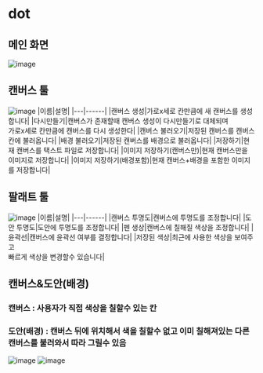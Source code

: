 # dot
## 메인 화면
![image](https://user-images.githubusercontent.com/32871806/124957818-733a3000-e054-11eb-80c1-9573c0aa20be.png)
## 캔버스 툴
![image](https://user-images.githubusercontent.com/32871806/124957840-77fee400-e054-11eb-8a77-f2b920471e45.png)
|이름|설명|
|---|------|
|캔버스 생성|가로x세로 칸만큼에 새 캔버스를 생성 합니다|
|다시만들기|캔버스가 존재할때 캔버스 생성이 다시만들기로 대체되며<br>가로x세로 칸만큼에 캔버스를 다시 생성한다|
|캔버스 불러오기|저장된 캔버스를 캔버스 칸에 불러옵니다|
|배경 불러오기|저장된 캔버스를 배경으로 불러옵니다|
|저장하기|현재 캔버스를 택스트 파일로 저장합니다|
|이미지 저장하기(캔버스만)|현재 캔버스만을 이미지로 저장합니다|
|이미지 저장하기(배경포함)|현재 캔버스+배경을 포함한 이미지를 저장합니다|
## 팔래트 툴
![image](https://user-images.githubusercontent.com/32871806/124957855-7df4c500-e054-11eb-9f94-134c3aa4eeca.png)
|이름|설명|
|---|------|
|캔버스 투명도|캔버스에 투명도를 조정합니다|
|도안 투명도|도안에 투명도를 조정합니다|
|펜 생상|캔버스에 칠해질 색상을 조정합니다|
|윤곽선|캔버스에 윤곽선 여부를 결정합니다|
|저장된 색상|최근에 사용한 색상을 보여주고 <br> 빠르게 색상을 변경할수 있습니다|
## 캔버스&도안(배경)
### 캔버스 : 사용자가 직접 색상을 칠할수 있는 칸
### 도안(배경) : 캔버스 뒤에 위치해서 색을 칠할수 없고 이미 칠해져있는 다른 캔버스를 불러와서 따라 그릴수 있음
![image](https://user-images.githubusercontent.com/32871806/124957953-982ea300-e054-11eb-97fb-ef92a180b87b.png)
![image](https://user-images.githubusercontent.com/32871806/124958159-cd3af580-e054-11eb-8d49-2479c598c89c.png)
